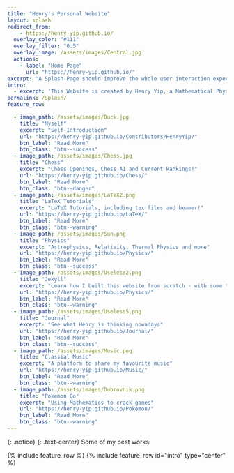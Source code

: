 ```yaml
---
title: "Henry's Personal Website"
layout: splash
redirect_from:
    - https://henry-yip.github.io/
  overlay_color: "#111"
  overlay_filter: "0.5"
  overlay_image: /assets/images/Central.jpg
  actions:
    - label: "Home Page"
      url: "https://henry-yip.github.io/"
excerpt: "A Splash-Page should improve the whole user interaction experience" 
intro: 
  - excerpt: 'This Website is created by Henry Yip, a Mathematical Physics Student from the University of Edinburgh. It is powered by Jekyll, a Ruby Gem. Other contributors as listed in the "Contributors" section. Starting from March 2022, I have spent around 350 hours working on this side project, so I hope you enjoy it. Feel Free to find the HTML source code in my Github account!'
permalink: /Splash/
feature_row:

  - image_path: /assets/images/Duck.jpg
    title: "Myself"
    excerpt: "Self-Introduction"
    url: "https://henry-yip.github.io/Contributors/HenryYip/"
    btn_label: "Read More"
    btn_class: "btn--success"
  - image_path: /assets/images/Chess.jpg
    title: "Chess"
    excerpt: "Chess Openings, Chess AI and Current Rankings!"
    url: "https://henry-yip.github.io/Chess/"
    btn_label: "Read More"
    btn_class: "btn--danger"
  - image_path: /assets/images/LaTeX2.png
    title: "LaTeX Tutorials"
    excerpt: "LaTeX Tutorials, including tex files and beamer!"
    url: "https://henry-yip.github.io/LaTeX/"
    btn_label: "Read More"
    btn_class: "btn--warning"
  - image_path: /assets/images/Sun.png
    title: "Physics"
    excerpt: "Astrophysics, Relativity, Thermal Physics and more"
    url: "https://henry-yip.github.io/Physics/"
    btn_label: "Read More"
    btn_class: "btn--success"
  - image_path: /assets/images/Useless2.png
    title: "Jekyll"
    excerpt: "Learn how I built this website from scratch - with some troubleshooting"
    url: "https://henry-yip.github.io/Physics/"
    btn_label: "Read More"
    btn_class: "btn--warning"
  - image_path: /assets/images/Useless5.png
    title: "Journal"
    excerpt: "See what Henry is thinking nowadays"
    url: "https://henry-yip.github.io/Journal/"
    btn_label: "Read More"
    btn_class: "btn--success"
  - image_path: /assets/images/Music.png
    title: "Classial Music"
    excerpt: "A platform to share my favourite music"
    url: "https://henry-yip.github.io/Music/"
    btn_label: "Read More"
    btn_class: "btn--warning"  
  - image_path: /assets/images/Dubrovnik.png
    title: "Pokemon Go"
    excerpt: "Using Mathematics to crack games"
    url: "https://henry-yip.github.io/Pokemon/"
    btn_label: "Read More"
    btn_class: "btn--warning"    
---
```


{: .notice}
{: .text-center}
Some of my best works:


{% include feature_row %}
{% include feature_row id="intro" type="center" %}
